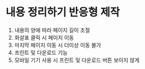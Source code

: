 # 내용 정리하기 반응형 제작

1. 내용의 양에 따라 페이지 길이 조절 <br> 
2. 화살표 클릭 시 페이지 이동 <br>
3. 마지막 페이지 이동 시 더이상 이동 불가 <br>
4. 프린트 및 다운로드 기능 <br>
5. 모바일 기기 사용 시 프린트 및 다운로드 버튼 보이지 않게 <br>
 
